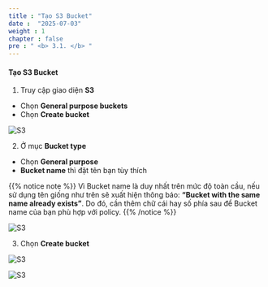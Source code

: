 ```yaml
---
title : "Tạo S3 Bucket"
date :  "2025-07-03" 
weight : 1 
chapter : false
pre : " <b> 3.1. </b> "
---
```


#### Tạo S3 Bucket
1. Truy cập giao diện **S3**
- Chọn **General purpose buckets**
- Chọn **Create bucket**

![S3](/images/3.S3/S3-(1).png)

2. Ở mục **Bucket type**
- Chọn **General purpose**
- **Bucket name** thì đặt tên bạn tùy thích

{{% notice note %}}
Vì Bucket name là duy nhất trên mức độ toàn cầu, nếu sử dụng tên giống như trên sẽ xuất hiện thông báo: **“Bucket with the same name already exists”**. Do đó, cần thêm chữ cái hay số phía sau để Bucket name của bạn phù hợp với policy.
{{% /notice %}}

![S3](/images/3.S3/S3-(2).png)

3. Chọn **Create bucket**

![S3](/images/3.S3/S3-(3).png)

![S3](/images/3.S3/S3-(4).png)